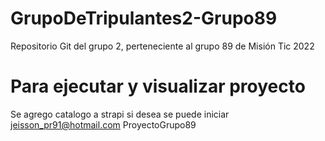 # GrupoDeTripulantes2-Grupo89
Repositorio Git del grupo 2, perteneciente al grupo 89 de Misión Tic 2022


# Para ejecutar y visualizar proyecto 
Se agrego catalogo a strapi 
si desea se puede iniciar 
jeisson_pr91@hotmail.com
ProyectoGrupo89